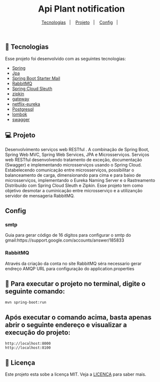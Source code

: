 <h1 align="center">
  Api Plant notification
</h1>


<p align="center">
  <a href="#-tecnologias">Tecnologias</a>&nbsp;&nbsp;&nbsp;|&nbsp;&nbsp;&nbsp;
  <a href="#-projeto">Projeto</a>&nbsp;&nbsp;&nbsp;|&nbsp;&nbsp;&nbsp;
  <a href="#Config">Config</a>&nbsp;&nbsp;&nbsp;|&nbsp;&nbsp;&nbsp;
</p>


<br>


## 🚀 Tecnologias

Esse projeto foi desenvolvido com as seguintes tecnologias:

- [Spring](https://spring.io/)
- [Jpa](https://spring.io/projects/spring-data-redis)
- [Spring Boot Starter Mail](https://mvnrepository.com/artifact/org.springframework.boot/spring-boot-starter-mail)
- [RabbitMQ](https://www.rabbitmq.com/)
- [Spring Cloud Sleuth](https://spring.io/projects/spring-cloud-sleuth)
- [zipkin](https://zipkin.io/)
- [gateway](https://spring.io/projects/spring-cloud-gateway)
- [netflix-eureka](https://spring.io/projects/spring-cloud-sleuth)
- [Postgresql](https://www.postgresql.org/)
- [lombok](https://projectlombok.org/)
- [swagger](https://swagger.io/)


## 💻 Projeto

Desenvolvimento serviços web RESTful . A combinação de Spring Boot, Spring Web MVC, Spring Web Services,
JPA e Microsserviços. Serviços web RESTful desenvolvendo tratamento de exceção, 
documentação (Swagger) e implementando microsserviços usando o Spring Cloud. 
Estabelecendo comunicação entre microsserviços, possibilitar o balanceamento de carga, 
dimensionando para cima e para baixo de microsserviços, 
implementando o Eureka Naming Server e o Rastreamento Distribuído com Spring Cloud Sleuth e Zipkin. 
Esse projeto tem como objetivo desmotar a cuminicação entre microsserviço e a utilizanção servidor de mensageria RabbitMQ.


## Config
<h3>smtp</h3>
Guia para gerar código de 16 dígitos para 
configurar o smtp do gmail:https://support.google.com/accounts/answer/185833
<h3>RabbitMQ</h3>
Através da criação da conta no site RabbitMQ séra necessario gerar endreço AMQP URL para configuração do application.properties

## :hammer: Para executar o projeto no terminal, digite o seguinte comando:

```shell script
mvn spring-boot:run 
```

## Após executar o comando acima, basta apenas abrir o seguinte endereço e visualizar a execução do projeto:

```
http://localhost:8000
http://localhost:8100
```



## 📝 Licença

Este projeto esta sobe a licença MIT. Veja a [LICENÇA](https://opensource.org/licenses/MIT) para saber mais.


